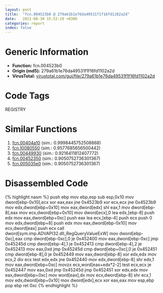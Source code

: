 ```yaml
---
layout: post
title:  "fcn.004523b0 @ 279a61b1e76da49531f1f16fd1102a2d"
date:   2021-08-30 15:52:19 +0300
categories: report
index: false
---
```


# Generic Information
- **Function:** fcn.004523b0
- **Origin (md5):** 279a61b1e76da49531f1f16fd1102a2d
- **VirusTotal:** [virustotal.com/gui/file/279a61b1e76da49531f1f16fd1102a2d][virustotal_ref]

# Code Tags
<span class="tag" id="REGISTRY">REGISTRY</span>


# Similar Functions

1. [fcn.00404a10][similar_1_ref] (sim.: 0.9998445752508868)
2. [fcn.10080550][similar_2_ref] (sim.: 0.9577685656500442)
3. [fcn.00449930][similar_3_ref] (sim.: 0.9216411812407772)
4. [fcn.00452350][similar_4_ref] (sim.: 0.9050752736301367)
5. [fcn.005035e0][similar_5_ref] (sim.: 0.9050752736301367)


# Disassembled Code

{% highlight nasm %}
push ebp
mov ebp,esp
sub esp,0x10
mov dword[ebp-0x10],ecx
xor eax,eax
jne 0x4523b9
xor ecx,ecx
jne 0x4523b9
mov edx,dword[ebp+0x10]
mov eax,dword[edx]
shl eax,1
mov dword[ebp-8],eax
mov ecx,dword[ebp+0x10]
mov dword[ecx],0
lea edx,[ebp-8]
push edx
mov eax,dword[ebp+0xc]
push eax
lea ecx,[ebp-4]
push ecx
push 0
mov edx,dword[ebp+8]
push edx
mov eax,dword[ebp-0x10]
mov ecx,dword[eax]
push ecx
call dword[sym.imp.ADVAPI32.dll_RegQueryValueExW]
mov dword[ebp-0xc],eax
cmp dword[ebp-0xc],0
je 0x452400
mov eax,dword[ebp-0xc]
jmp 0x45245d
cmp dword[ebp-4],1
je 0x452413
cmp dword[ebp-4],2
je 0x452413
mov eax,0xd
jmp 0x45245d
cmp dword[ebp+0xc],0
je 0x452451
cmp dword[ebp-8],0
je 0x452449
mov eax,dword[ebp-8]
xor edx,edx
mov ecx,2
div ecx
test edx,edx
jne 0x452440
mov edx,dword[ebp-8]
shr edx,1
mov eax,dword[ebp+0xc]
movzx ecx,word[eax+edx*2-2]
test ecx,ecx
je 0x452447
mov eax,0xd
jmp 0x45245d
jmp 0x452451
xor edx,edx
mov eax,dword[ebp+0xc]
mov word[eax],dx
mov ecx,dword[ebp-8]
shr ecx,1
mov edx,dword[ebp+0x10]
mov dword[edx],ecx
xor eax,eax
mov esp,ebp
pop ebp
ret 0xc
{% endhighlight %}


[similar_1_ref]: /report/fcn.00404a10@c60344b51fa39a329b92557d24ff7670
[similar_2_ref]: /report/fcn.10080550@a0ac129ff3ea4c0dfa9529c259a9502c
[similar_3_ref]: /report/fcn.00449930@279a61b1e76da49531f1f16fd1102a2d
[similar_4_ref]: /report/fcn.00452350@279a61b1e76da49531f1f16fd1102a2d
[similar_5_ref]: /report/fcn.005035e0@c60344b51fa39a329b92557d24ff7670
[virustotal_ref]: https://www.virustotal.com/gui/file/279a61b1e76da49531f1f16fd1102a2d